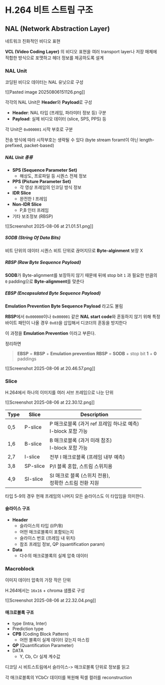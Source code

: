 # H.264 비트 스트림 구조

## NAL (Network Abstraction Layer)

네트워크 친화적인 비디오 표현

**VCL (Video Coding Layer)** 의 비디오 표현을 여러 transport layer나 저장 매체에 적합한 방식으로 포맷하고 헤더 정보를 제공하도록 설계

### NAL Unit

코딩된 비디오 데이터는 NAL 유닛으로 구성

![[Pasted image 20250806151126.png]]

각각의 NAL Unit은 **Header**와 **Payload**로 구성

- **Header**: NAL 타입 (프레임, 파라미터 정보 등) 구분
- **Payload**: 실제 비디오 데이터 (slice, SPS, PPS) 등

각 Unit은 `0x000001` 시작 부호로 구분

전송 방식에 따라 시작부호는 생략될 수 있다 (byte stream foramt이 아닌 length-prefixed, packet-based)

##### NAL Unit 종류

- **SPS (Sequence Parameter Set)**
	- 해상도, 프로파일 등 시퀀스 전체 정보
- **PPS (Picture Parameter Set)**
	- 각 영상 프레임의 인코딩 방식 정보
- **IDR Slice**
	- 완전한 I 프레임
- **Non-IDR Slice**
	- P,B 인터 프레임
- 기타 보조정보 (RBSP)

![[Screenshot 2025-08-06 at 21.01.51.png]]

##### SODB (String Of Data Bits)

비트 단위의 데이터 시퀀스
비트 단위로 끊어지므로 **Byte-alginment** 보장 X

##### RBSP (Raw Byte Sequence Payload)

**SODB**가 Byte-alignment를 보장하지 않기 때문에 뒤에 stop bit `1` 과 필요한 만큼의 `0` padding으로 **Byte-alignment**를 맞춘다

##### EBSP (Encapsulated Byte Sequence Payload)

**Emulation Prevention Byte Sequence Payload** 라고도 불림

**RBSP**에서 `0x000000`이나 `0x000001` 같은 **NAL start code**와 혼동하지 않기 위해 특정 바이트 패턴이 나올 경우 `0x03`을 삽입해서 디코더의 혼동을 방지한다

이 과정을 **Emulation Prevention** 이라고 부른다.

정리하면 

> **EBSP** = **RBSP** + **Emulation prevention**
> **RBSP** = **SODB** + stop bit **1** + **0** paddings

![[Screenshot 2025-08-06 at 20.46.57.png]]

### Slice

H.264에서 하나의 이미지를 여러 서브 프레임으로 나눈 단위

![[Screenshot 2025-08-06 at 22.30.12.png]]

| Type | Slice    | Description                                  |
| ---- | -------- | -------------------------------------------- |
| 0,5  | P-slice  | P 매크로블록 (과거 ref 프레임 하나로 예측)<br>I-block 포함 가능 |
| 1,6  | B-slice  | B 매크로블록 (과거 미래 참조)<br>I-block 포함 가능          |
| 2,7  | I-slice  | 전부 I 매크로블록 (프레임 내부 예측)                       |
| 3,8  | SP-slice | P/I 블록 혼합, 스트림 스위치용                          |
| 4,9  | SI-slice | SI 매크로 블록 (스위치 전용), <br>정확한 스트림 전환 지원        |

타입 5-9의 경우 현재 프레임의 나머지 모든 슬라이스도 이 타입임을 의미한다.

#### 슬라이스 구조

- **Header**
	- 슬라이스의 타입 (I/P/B)
	- 어떤 매크로블록이 포함되는지
	- 슬라이스 번호 (프레임 내 위치)
	- 참조 프레임 정보, QP (quantification param)
- **Data**
	- 다수의 매크로블록의 실제 압축 데이터

### Macroblock

이미지 데이터 압축의 가장 작은 단위

H.264에서는 `16x16` + chroma 샘플로 구성

![[Screenshot 2025-08-06 at 22.32.04.png]]

#### 매크로블록 구조

- type (Intra, Inter)
- Prediction type
- **CPB** (Coding Block Pattern)
	- 어떤 블록이 실제 데이터 갖는지 마스킹
- **QP** (Quantification Parameter)
- DATA
	- Y, Cb, Cr 실제 계수값


디코딩 시 비트스트림에서 슬라이스-> 매크로블록 단위로 정보를 읽고

각 매크로블록의 YCbCr 데이터를 복원해 픽셀 컬러를 reconstruction



